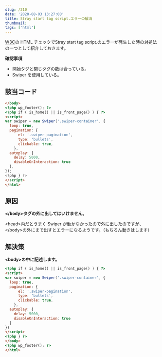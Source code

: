 ```yaml
---
slug: /210
date: '2020-08-03 13:27:00'
title: Stray start tag script.エラーの解消
thumbnail:
tags: ['html']
---
```

[W3C](https://validator.w3.org/)の HTML チェックでStray start tag script.のエラーが発生した時の対処法の一つとして紹介しておきます。

**確認事項**

- 開始タグと閉じタグの数は合っている。
- Swiper を使用している。

## 該当コード

```html
</body>
<?php wp_footer(); ?>
<?php if ( is_home() || is_front_page() ) { ?>
<script>
var swiper = new Swiper('.swiper-container', {
  loop: true,
  pagination: {
      el: '.swiper-pagination',
      type: 'bullets',
      clickable: true,
    },
  autoplay: {
    delay: 5000,
    disableOnInteraction: true
  },
});
<?php } ?>
</script>
</html>
```

## 原因

**\</body\>タグの外に出してはいけません。**

\<head\>内だとうまく Swiper が動かなかったので外に出したのですが、\</body\>の外にまで出すとエラーになるようです。（もちろん動きはします）

## 解決策

**\<body\>の中に記述します。**

```html
<?php if ( is_home() || is_front_page() ) { ?>
<script>
var swiper = new Swiper('.swiper-container', {
  loop: true,
  pagination: {
      el: '.swiper-pagination',
      type: 'bullets',
      clickable: true,
    },
  autoplay: {
    delay: 5000,
    disableOnInteraction: true
  }
})
</script>
<?php } ?>
</body>
<?php wp_footer(); ?>
</html>
```
